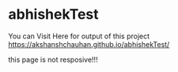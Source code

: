 # abhishekTest
You can Visit Here for output of this project 
https://akshanshchauhan.github.io/abhishekTest/

this page is not resposive!!!
